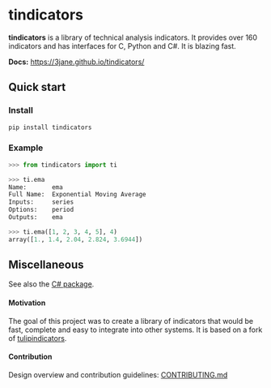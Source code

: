 # tindicators

**tindicators** is a library of technical analysis indicators. It 
provides over 160 indicators and has interfaces for C, Python and C#. It is blazing fast.

**Docs:** https://3jane.github.io/tindicators/

## Quick start

### Install
```bash
pip install tindicators
```
### Example

```python
>>> from tindicators import ti 

>>> ti.ema
Name:     	ema
Full Name:	Exponential Moving Average
Inputs:   	series
Options:  	period
Outputs:  	ema

>>> ti.ema([1, 2, 3, 4, 5], 4)
array([1., 1.4, 2.04, 2.824, 3.6944])
```

## Miscellaneous

See also the [C# package](bindings/lean).

#### Motivation
The goal of this project was to create a library of indicators that would be fast, complete and easy to integrate into other systems. It is based on a fork of [tulipindicators](http://github.com/tulipcharts/tulipindicators). 

#### Contribution
Design overview and contribution guidelines: [CONTRIBUTING.md](./CONTRIBUTING.md)
